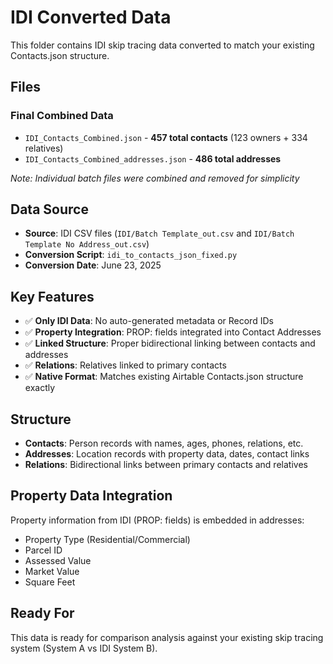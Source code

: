 # IDI Converted Data

This folder contains IDI skip tracing data converted to match your existing Contacts.json structure.

## Files

### Final Combined Data
- `IDI_Contacts_Combined.json` - **457 total contacts** (123 owners + 334 relatives)
- `IDI_Contacts_Combined_addresses.json` - **486 total addresses**

*Note: Individual batch files were combined and removed for simplicity*

## Data Source
- **Source**: IDI CSV files (`IDI/Batch Template_out.csv` and `IDI/Batch Template No Address_out.csv`)
- **Conversion Script**: `idi_to_contacts_json_fixed.py`
- **Conversion Date**: June 23, 2025

## Key Features
- ✅ **Only IDI Data**: No auto-generated metadata or Record IDs
- ✅ **Property Integration**: PROP: fields integrated into Contact Addresses
- ✅ **Linked Structure**: Proper bidirectional linking between contacts and addresses
- ✅ **Relations**: Relatives linked to primary contacts
- ✅ **Native Format**: Matches existing Airtable Contacts.json structure exactly

## Structure
- **Contacts**: Person records with names, ages, phones, relations, etc.
- **Addresses**: Location records with property data, dates, contact links
- **Relations**: Bidirectional links between primary contacts and relatives

## Property Data Integration
Property information from IDI (PROP: fields) is embedded in addresses:
- Property Type (Residential/Commercial)
- Parcel ID
- Assessed Value
- Market Value  
- Square Feet

## Ready For
This data is ready for comparison analysis against your existing skip tracing system (System A vs IDI System B). 